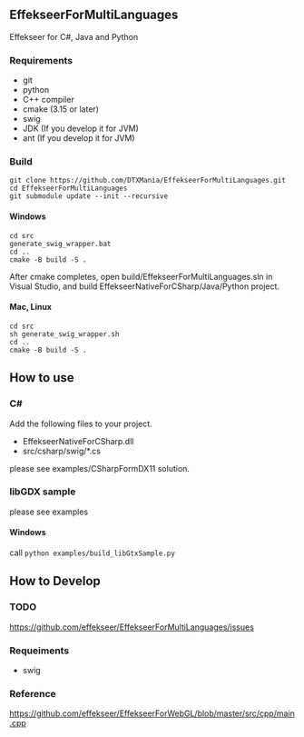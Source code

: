 ## EffekseerForMultiLanguages

Effekseer for C#, Java and Python

### Requirements
- git
- python
- C++ compiler
- cmake (3.15 or later)
- swig
- JDK (If you develop it for JVM)
- ant (If you develop it for JVM)

### Build

```
git clone https://github.com/DTXMania/EffekseerForMultiLanguages.git
cd EffekseerForMultiLanguages
git submodule update --init --recursive
```

#### Windows

```
cd src
generate_swig_wrapper.bat
cd ..
cmake -B build -S .
```

After cmake completes, open build/EffekseerForMultiLanguages.sln in Visual Studio, and build EffekseerNativeForCSharp/Java/Python project.


#### Mac, Linux

```
cd src
sh generate_swig_wrapper.sh
cd ..
cmake -B build -S .
```

## How to use

### C#

Add the following files to your project.
* EffekseerNativeForCSharp.dll
* src/csharp/swig/*.cs

please see examples/CSharpFormDX11 solution.

### libGDX sample

please see examples

#### Windows

call ```python examples/build_libGtxSample.py ```

## How to Develop

### TODO

https://github.com/effekseer/EffekseerForMultiLanguages/issues

### Requeiments

- swig

### Reference

https://github.com/effekseer/EffekseerForWebGL/blob/master/src/cpp/main.cpp
